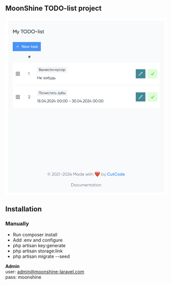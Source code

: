 ## MoonShine TODO-list project

![logo](https://github.com/moonshine-software/todo-list-demo/raw/master/art/screenshot.png)

## Installation

### Manually
- Run composer install
- Add .env and configure
- php artisan key:generate
- php artisan storage:link
- php artisan migrate --seed

**Admin**<br>user: admin@moonshine-laravel.com<br>pass: moonshine
